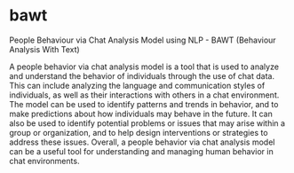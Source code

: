 # bawt
People Behaviour via Chat Analysis Model using NLP - BAWT (Behaviour Analysis With Text)

A people behavior via chat analysis model is a tool that is used to analyze and understand the behavior of individuals through the use of chat data. This can include analyzing the language and communication styles of individuals, as well as their interactions with others in a chat environment. The model can be used to identify patterns and trends in behavior, and to make predictions about how individuals may behave in the future. It can also be used to identify potential problems or issues that may arise within a group or organization, and to help design interventions or strategies to address these issues. Overall, a people behavior via chat analysis model can be a useful tool for understanding and managing human behavior in chat environments.

